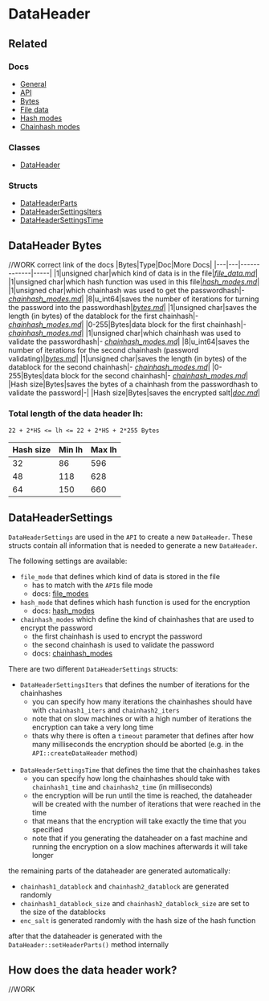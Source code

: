 # DataHeader
## Related
### Docs
- [General](/docs/doc.md)
- [API](/docs/api.md)
- [Bytes](/docs/bytes.md)
- [File data](/docs/file_data.md)
- [Hash modes](/docs/hash_modes.md)
- [Chainhash modes](/docs/chainhash_modes.md)
### Classes
- [DataHeader](/include/dataheader.h)
### Structs
- [DataHeaderParts](/include/dataheader.h)
- [DataHeaderSettingsIters](/include/dataheader.h)
- [DataHeaderSettingsTime](/include/dataheader.h)
## DataHeader Bytes
//WORK correct link of the docs
|Bytes|Type|Doc|More Docs|
|---|---|-------------|-----|
|1|unsigned char|which kind of data is in the file|[*file_data.md*](file_data.md)|
|1|unsigned char|which hash function was used in this file|[*hash_modes.md*](hash_modes.md)|
|1|unsigned char|which chainhash was used to get the passwordhash|- [*chainhash_modes.md*](chainhash_modes.md)|
|8|u_int64|saves the number of iterations for turning the password into the passwordhash|[*bytes.md*](bytes.md)|
|1|unsigned char|saves the length (in bytes) of the datablock for the first chainhash|- [*chainhash_modes.md*](chainhash_modes.md)|
|0-255|Bytes|data block for the first chainhash|- [*chainhash_modes.md*](chainhash_modes.md)|
|1|unsigned char|which chainhash was used to validate the passwordhash|- [*chainhash_modes.md*](chainhash_modes.md)|
|8|u_int64|saves the number of iterations for the second chainhash (password validating)|[*bytes.md*](bytes.md)|
|1|unsigned char|saves the length (in bytes) of the datablock for the second chainhash|- [*chainhash_modes.md*](chainhash_modes.md)|
|0-255|Bytes|data block for the second chainhash|- [*chainhash_modes.md*](chainhash_modes.md)|
|Hash size|Bytes|saves the bytes of a chainhash from the passwordhash to validate the password|-|
|Hash size|Bytes|saves the encrypted salt|[*doc.md*](doc.md)|


### Total length of the data header lh:
    22 + 2*HS <= lh <= 22 + 2*HS + 2*255 Bytes

|Hash size|Min lh|Max lh|
|---|---|---|
|32|86|596|
|48|118|628|
|64|150|660|

## DataHeaderSettings
`DataHeaderSettings` are used in the `API` to create a new `DataHeader`. These structs contain all information that is needed to generate a new `DataHeader`.

The following settings are available:
- `file_mode` that defines which kind of data is stored in the file
    - has to match with the `API`s file mode
    - docs: [file_modes](file_data.md)
- `hash_mode` that defines which hash function is used for the encryption
    - docs: [hash_modes](hash_modes.md)
- `chainhash_modes` which define the kind of chainhashes that are used to encrypt the password
    - the first chainhash is used to encrypt the password
    - the second chainhash is used to validate the password
    - docs: [chainhash_modes](chainhash_modes.md)

There are two different `DataHeaderSettings` structs:
- `DataHeaderSettingsIters` that defines the number of iterations for the chainhashes
    - you can specify how many iterations the chainhashes should have with `chainhash1_iters` and `chainhash2_iters`
    - note that on slow machines or with a high number of iterations the encryption can take a very long time
    - thats why there is often a `timeout` parameter that defines after how many milliseconds the encryption should be aborted (e.g. in the `API::createDataHeader` method)<br><br>
- `DataHeaderSettingsTime` that defines the time that the chainhashes takes
    - you can specify how long the chainhashes should take with `chainhash1_time` and `chainhash2_time` (in milliseconds)
    - the encryption will be run until the time is reached, the dataheader will be created with the number of iterations that were reached in the time
    - that means that the encryption will take exactly the time that you specified
    - note that if you generating the dataheader on a fast machine and running the encryption on a slow machines afterwards it will take longer

the remaining parts of the dataheader are generated automatically:
- `chainhash1_datablock` and `chainhash2_datablock` are generated randomly
- `chainhash1_datablock_size` and `chainhash2_datablock_size` are set to the size of the datablocks
- `enc_salt` is generated randomly with the hash size of the hash function

after that the dataheader is generated with the `DataHeader::setHeaderParts()` method internally
## How does the data header work?
//WORK